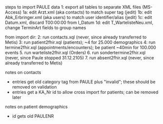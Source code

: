 steps to import PAULE data
1:  export all tables to separate XML files (MS-Access) 
1a: edit Arzt.xml (aka contacts) to match super tag (jedit) 
1b: edit Abk_Erbringer.xml (aka users) to match user identifier/alias (jedit)
1c: edit Datum.xml, discard T00:00:00 from I_Datum
1d: edit T_WartelisteNeu.xml, change TerminArt fields to group names

from import dir:
2:  run contacts.xql (never, since already transferred to Metis)
3:  run patient2fhir.xql (patients);  ~4 for 25.000 demographics
4:  run termine2fhir.xql (appointments/encounters); be patient ~40min for 100.000 events
5.  run warteliste2fhir.xql (Orders)
6.  run sondertermine2fhir.xql (never, since Paule stopped 31.12.2105)
7.  run absent2fhir.xql (never, since already transferred to Metis)

notes on contacts
- entries get old category tag from PAULE plus "invalid"; these should be removed on validation
- entries get a KA_Nr id to allow cross import for patients; can be removed later

notes on patient demographics
- id gets old PAULENR
